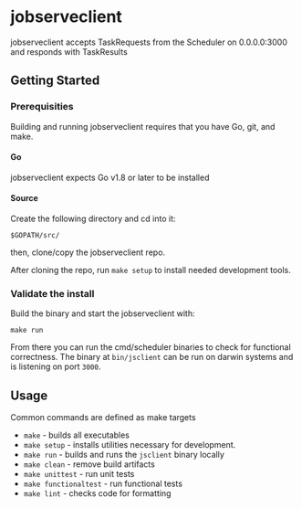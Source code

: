 jobserveclient
===
jobserveclient accepts TaskRequests from the Scheduler on 0.0.0.0:3000 and responds with TaskResults


Getting Started
---

### Prerequisities

Building and running jobserveclient requires that you have Go, git, and make.

#### Go

jobserveclient expects Go v1.8 or later to be installed

#### Source

Create the following directory and cd into it:

`$GOPATH/src/`

then, clone/copy the jobserveclient repo.

After cloning the repo, run `make setup` to install needed development tools.

### Validate the install

Build the binary and start the jobserveclient with:

`make run`

From there you can run the cmd/scheduler binaries to check for functional correctness. The binary at `bin/jsclient` can be run on darwin systems and is listening on port `3000`.

Usage
---

Common commands are defined as make targets

* `make` - builds all executables
* `make setup` - installs utilities necessary for development.
* `make run` - builds and runs the `jsclient` binary locally
* `make clean` - remove build artifacts
* `make unittest` - run unit tests
* `make functionaltest` - run functional tests
* `make lint` - checks code for formatting
